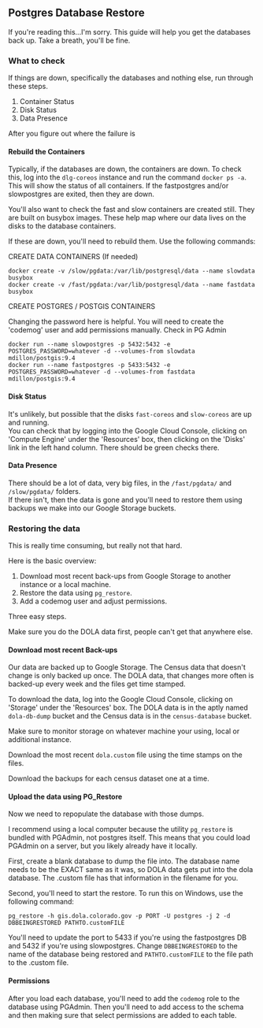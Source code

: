## Postgres Database Restore

If you're reading this...I'm sorry.  This guide will help you get the databases back up.
Take a breath, you'll be fine.

### What to check

If things are down, specifically the databases and nothing else, run through these steps.

1. Container Status
2. Disk Status
3. Data Presence

After you figure out where the failure is 
#### Rebuild the Containers

Typically, if the databases are down, the containers are down.  To check this, log into
the `dlg-coreos` instance and run the command `docker ps -a`.  This will show the status of all containers.
If the fastpostgres and/or slowpostgres are exited, then they are down.  

You'll also want to check the fast and slow containers are created still.  They are built on busybox
images.  These help map where our data lives on the disks to the database containers. 

If these are down, you'll need to rebuild them.  Use the following commands:

CREATE DATA CONTAINERS (If needed)
```
docker create -v /slow/pgdata:/var/lib/postgresql/data --name slowdata busybox
docker create -v /fast/pgdata:/var/lib/postgresql/data --name fastdata busybox
```

CREATE POSTGRES / POSTGIS CONTAINERS

Changing the password here is helpful.  You will need to create the 'codemog' user and add permissions manually.  Check in PG Admin
```
docker run --name slowpostgres -p 5432:5432 -e POSTGRES_PASSWORD=whatever -d --volumes-from slowdata mdillon/postgis:9.4
docker run --name fastpostgres -p 5433:5432 -e POSTGRES_PASSWORD=whatever -d --volumes-from fastdata mdillon/postgis:9.4
```

#### Disk Status

It's unlikely, but possible that the disks `fast-coreos` and `slow-coreos` are up and running.  
You can check that by logging into the Google Cloud Console, clicking on 'Compute Engine' under the 
'Resources' box, then clicking on the 'Disks' link in the left hand column.  There should be green checks there.

#### Data Presence

There should be a lot of data, very big files, in the `/fast/pgdata/` and `/slow/pgdata/` folders.  
If there isn't, then the data is gone and you'll need to restore them using backups we make into our Google Storage buckets.

### Restoring the data 

This is really time consuming, but really not that hard.

Here is the basic overview:

1. Download most recent back-ups from Google Storage to another instance or a local machine.
2. Restore the data using `pg_restore`.
3. Add a codemog user and adjust permissions.


Three easy steps.

Make sure you do the DOLA data first, people can't get that anywhere else.

#### Download most recent Back-ups

Our data are backed up to Google Storage.  The Census data that doesn't change is only backed up once.
The DOLA data, that changes more often is backed-up every week and the files get time stamped.

To download the data, log into the Google Cloud Console, clicking on 'Storage' under the 
'Resources' box.  The DOLA data is in the aptly named `dola-db-dump` bucket and the Census data is in the
`census-database` bucket.

Make sure to monitor storage on whatever machine your using, local or additional instance.

Download the most recent `dola.custom` file using the time stamps on the files.  

Download the backups for each census dataset one at a time.

#### Upload the data using PG_Restore

Now we need to repopulate the database with those dumps.

I recommend using a local computer because the utility `pg_restore` is bundled with PGAdmin, 
not postgres itself.  This means that you could load PGAdmin on a server, but you likely already have it 
locally.

First, create a blank database to dump the file into. The database name needs to be the EXACT same as it was, so DOLA data gets put into the dola database.  The .custom file
has that information in the filename for you.

Second, you'll need to start the restore. To run this on Windows, use the following command:

```
pg_restore -h gis.dola.colorado.gov -p PORT -U postgres -j 2 -d DBBEINGRESTORED PATHTO.customFILE

```

You'll need to update the port to 5433 if you're using the fastpostgres DB and 5432 if you're using slowpostgres.
Change `DBBEINGRESTORED` to the name of the database being restored and `PATHTO.customFILE` to the file path to the 
.custom file.

#### Permissions

After you load each database, you'll need to add the `codemog` role to the database using PGAdmin.
Then you'll need to add access to the schema and then making sure that select permissions are added to each table.

